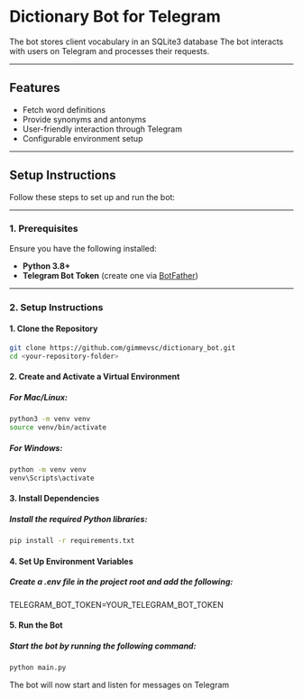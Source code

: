 # **Dictionary Bot for Telegram**

The bot stores client vocabulary in an SQLite3 database The bot interacts with users on Telegram and processes their requests.

---

## **Features**
- Fetch word definitions
- Provide synonyms and antonyms
- User-friendly interaction through Telegram
- Configurable environment setup

---

## **Setup Instructions**

Follow these steps to set up and run the bot:

---

### **1. Prerequisites**

Ensure you have the following installed:
- **Python 3.8+**
- **Telegram Bot Token** (create one via [BotFather](https://core.telegram.org/bots#botfather))

---
### **2. Setup Instructions**

#### 1. Clone the Repository

```bash
git clone https://github.com/gimmevsc/dictionary_bot.git
cd <your-repository-folder>
```

#### 2. Create and Activate a Virtual Environment
##### For Mac/Linux:
```bash
python3 -m venv venv
source venv/bin/activate
```
##### For Windows:
```bash
python -m venv venv
venv\Scripts\activate
```
#### 3. Install Dependencies
##### Install the required Python libraries:
```bash
pip install -r requirements.txt
```

#### 4. Set Up Environment Variables
##### Create a .env file in the project root and add the following:

TELEGRAM_BOT_TOKEN=YOUR_TELEGRAM_BOT_TOKEN

#### 5. Run the Bot
##### Start the bot by running the following command:
```bash
python main.py
```

The bot will now start and listen for messages on Telegram
